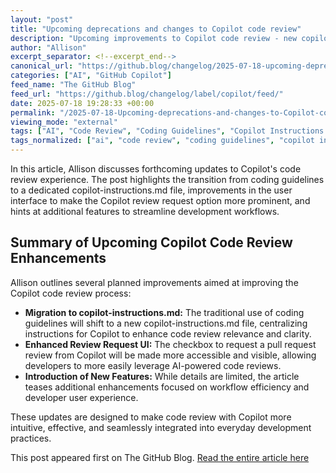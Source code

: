 ```yaml
---
layout: "post"
title: "Upcoming deprecations and changes to Copilot code review"
description: "Upcoming improvements to Copilot code review - new copilot-instructions.md, better visibility for review requests, and enhanced review features."
author: "Allison"
excerpt_separator: <!--excerpt_end-->
canonical_url: "https://github.blog/changelog/2025-07-18-upcoming-deprecations-and-changes-to-copilot-code-review"
categories: ["AI", "GitHub Copilot"]
feed_name: "The GitHub Blog"
feed_url: "https://github.blog/changelog/label/copilot/feed/"
date: 2025-07-18 19:28:33 +00:00
permalink: "/2025-07-18-Upcoming-deprecations-and-changes-to-Copilot-code-review.html"
viewing_mode: "external"
tags: ["AI", "Code Review", "Coding Guidelines", "Copilot Instructions.md", "Developer Tools", "Feature Update", "GitHub", "GitHub Copilot", "News", "Pull Request", "UI Enhancement", "Workflow"]
tags_normalized: ["ai", "code review", "coding guidelines", "copilot instructionsdotmd", "developer tools", "feature update", "github", "github copilot", "news", "pull request", "ui enhancement", "workflow"]
---
```


In this article, Allison discusses forthcoming updates to Copilot's code review experience. The post highlights the transition from coding guidelines to a dedicated copilot-instructions.md file, improvements in the user interface to make the Copilot review request option more prominent, and hints at additional features to streamline development workflows.<!--excerpt_end-->

## Summary of Upcoming Copilot Code Review Enhancements

Allison outlines several planned improvements aimed at improving the Copilot code review process:

- **Migration to copilot-instructions.md:** The traditional use of coding guidelines will shift to a new copilot-instructions.md file, centralizing instructions for Copilot to enhance code review relevance and clarity.
- **Enhanced Review Request UI:** The checkbox to request a pull request review from Copilot will be made more accessible and visible, allowing developers to more easily leverage AI-powered code reviews.
- **Introduction of New Features:** While details are limited, the article teases additional enhancements focused on workflow efficiency and developer user experience.

These updates are designed to make code review with Copilot more intuitive, effective, and seamlessly integrated into everyday development practices.

This post appeared first on The GitHub Blog. [Read the entire article here](https://github.blog/changelog/2025-07-18-upcoming-deprecations-and-changes-to-copilot-code-review)
